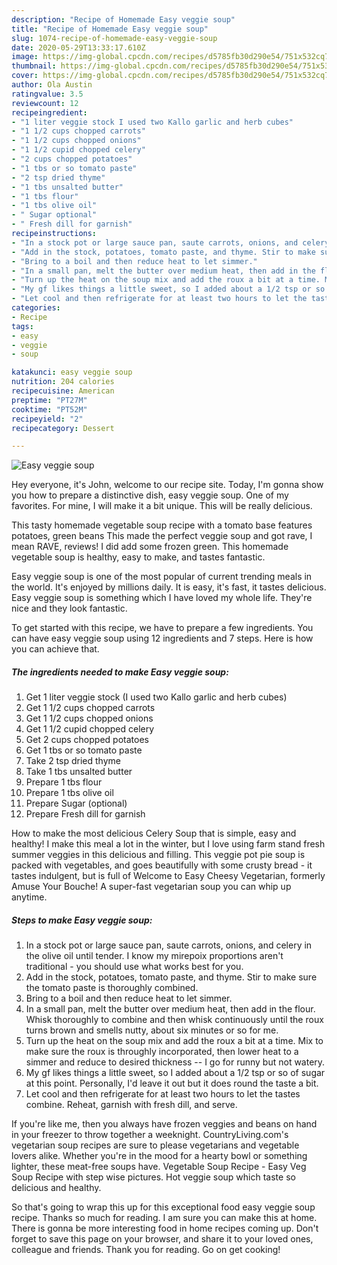```yaml
---
description: "Recipe of Homemade Easy veggie soup"
title: "Recipe of Homemade Easy veggie soup"
slug: 1074-recipe-of-homemade-easy-veggie-soup
date: 2020-05-29T13:33:17.610Z
image: https://img-global.cpcdn.com/recipes/d5785fb30d290e54/751x532cq70/easy-veggie-soup-recipe-main-photo.jpg
thumbnail: https://img-global.cpcdn.com/recipes/d5785fb30d290e54/751x532cq70/easy-veggie-soup-recipe-main-photo.jpg
cover: https://img-global.cpcdn.com/recipes/d5785fb30d290e54/751x532cq70/easy-veggie-soup-recipe-main-photo.jpg
author: Ola Austin
ratingvalue: 3.5
reviewcount: 12
recipeingredient:
- "1 liter veggie stock I used two Kallo garlic and herb cubes"
- "1 1/2 cups chopped carrots"
- "1 1/2 cups chopped onions"
- "1 1/2 cupid chopped celery"
- "2 cups chopped potatoes"
- "1 tbs or so tomato paste"
- "2 tsp dried thyme"
- "1 tbs unsalted butter"
- "1 tbs flour"
- "1 tbs olive oil"
- " Sugar optional"
- " Fresh dill for garnish"
recipeinstructions:
- "In a stock pot or large sauce pan, saute carrots, onions, and celery in the olive oil until tender. I know my mirepoix proportions aren&#39;t traditional - you should use what works best for you."
- "Add in the stock, potatoes, tomato paste, and thyme. Stir to make sure the tomato paste is thoroughly combined."
- "Bring to a boil and then reduce heat to let simmer."
- "In a small pan, melt the butter over medium heat, then add in the flour. Whisk thoroughly to combine and then whisk continuously until the roux turns brown and smells nutty, about six minutes or so for me."
- "Turn up the heat on the soup mix and add the roux a bit at a time. Mix to make sure the roux is throughly incorporated, then lower heat to a simmer and reduce to desired thickness -- I go for runny but not watery."
- "My gf likes things a little sweet, so I added about a 1/2 tsp or so of sugar at this point. Personally, I&#39;d leave it out but it does round the taste a bit."
- "Let cool and then refrigerate for at least two hours to let the tastes combine. Reheat, garnish with fresh dill, and serve."
categories:
- Recipe
tags:
- easy
- veggie
- soup

katakunci: easy veggie soup 
nutrition: 204 calories
recipecuisine: American
preptime: "PT27M"
cooktime: "PT52M"
recipeyield: "2"
recipecategory: Dessert

---
```



![Easy veggie soup](https://img-global.cpcdn.com/recipes/d5785fb30d290e54/751x532cq70/easy-veggie-soup-recipe-main-photo.jpg)

Hey everyone, it's John, welcome to our recipe site. Today, I'm gonna show you how to prepare a distinctive dish, easy veggie soup. One of my favorites. For mine, I will make it a bit unique. This will be really delicious.

This tasty homemade vegetable soup recipe with a tomato base features potatoes, green beans This made the perfect veggie soup and got rave, I mean RAVE, reviews! I did add some frozen green. This homemade vegetable soup is healthy, easy to make, and tastes fantastic.

Easy veggie soup is one of the most popular of current trending meals in the world. It's enjoyed by millions daily. It is easy, it's fast, it tastes delicious. Easy veggie soup is something which I have loved my whole life. They're nice and they look fantastic.


To get started with this recipe, we have to prepare a few ingredients. You can have easy veggie soup using 12 ingredients and 7 steps. Here is how you can achieve that.

<!--inarticleads1-->

##### The ingredients needed to make Easy veggie soup:

1. Get 1 liter veggie stock (I used two Kallo garlic and herb cubes)
1. Get 1 1/2 cups chopped carrots
1. Get 1 1/2 cups chopped onions
1. Get 1 1/2 cupid chopped celery
1. Get 2 cups chopped potatoes
1. Get 1 tbs or so tomato paste
1. Take 2 tsp dried thyme
1. Take 1 tbs unsalted butter
1. Prepare 1 tbs flour
1. Prepare 1 tbs olive oil
1. Prepare  Sugar (optional)
1. Prepare  Fresh dill for garnish


How to make the most delicious Celery Soup that is simple, easy and healthy! I make this meal a lot in the winter, but I love using farm stand fresh summer veggies in this delicious and filling. This veggie pot pie soup is packed with vegetables, and goes beautifully with some crusty bread - it tastes indulgent, but is full of Welcome to Easy Cheesy Vegetarian, formerly Amuse Your Bouche! A super-fast vegetarian soup you can whip up anytime. 

<!--inarticleads2-->

##### Steps to make Easy veggie soup:

1. In a stock pot or large sauce pan, saute carrots, onions, and celery in the olive oil until tender. I know my mirepoix proportions aren&#39;t traditional - you should use what works best for you.
1. Add in the stock, potatoes, tomato paste, and thyme. Stir to make sure the tomato paste is thoroughly combined.
1. Bring to a boil and then reduce heat to let simmer.
1. In a small pan, melt the butter over medium heat, then add in the flour. Whisk thoroughly to combine and then whisk continuously until the roux turns brown and smells nutty, about six minutes or so for me.
1. Turn up the heat on the soup mix and add the roux a bit at a time. Mix to make sure the roux is throughly incorporated, then lower heat to a simmer and reduce to desired thickness -- I go for runny but not watery.
1. My gf likes things a little sweet, so I added about a 1/2 tsp or so of sugar at this point. Personally, I&#39;d leave it out but it does round the taste a bit.
1. Let cool and then refrigerate for at least two hours to let the tastes combine. Reheat, garnish with fresh dill, and serve.


If you&#39;re like me, then you always have frozen veggies and beans on hand in your freezer to throw together a weeknight. CountryLiving.com&#39;s vegetarian soup recipes are sure to please vegetarians and vegetable lovers alike. Whether you&#39;re in the mood for a hearty bowl or something lighter, these meat-free soups have. Vegetable Soup Recipe - Easy Veg Soup Recipe with step wise pictures. Hot veggie soup which taste so delicious and healthy. 

So that's going to wrap this up for this exceptional food easy veggie soup recipe. Thanks so much for reading. I am sure you can make this at home. There is gonna be more interesting food in home recipes coming up. Don't forget to save this page on your browser, and share it to your loved ones, colleague and friends. Thank you for reading. Go on get cooking!
